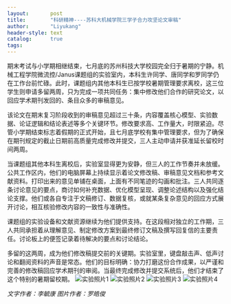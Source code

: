 ```yaml
---
layout:       post
title:        "科研精神----苏科大机械学院三学子合力攻坚论文审稿"
author:       "Liyukang"
header-style: text
catalog:      true
tags:
---
```

期末考试与小学期相继结束，七月底的苏州科技大学校园完全归于暑期的宁静。机械工程学院微流控/Janus课题组的实验室内，本科生许同学、唐同学和罗同学仍在工作台前忙碌。此时，课题组内其他本科生已按学校暑期管理要求离校，这三位学生则申请多留两周，只为完成一项共同任务：集中修改他们合作的研究论文，以回应学术期刊发回的、条目众多的审稿意见。

该论文在期末复习阶段收到的审稿意见超过三十条，内容覆盖核心模型、实验数据、论证逻辑和结论表述等多个关键环节。修改要求高、工作量大，时限紧迫。尽管小学期结束标志着假期的正式开始，且七月底学校有集中管理要求，但为了确保在期刊规定的截止日期前高质量完成修改并提交，三人主动申请并获准延长留校时间两周。

当课题组其他本科生离校后，实验室显得更为安静，但三人的工作节奏并未放缓。公共工作区内，他们的电脑屏幕上持续显示着论文修改稿、审稿意见文档和参考文献资料。打印出来的意见单铺在桌面，上面有不同笔迹的勾画和批注。三人共同逐条讨论意见的要点，商讨如何补充数据、优化模型呈现、调整论述结构以及强化结论支撑。他们或各自专注于文稿修订、数据复核，或就某条复杂意见的回应方式展开讨论，相互核验修改内容的一致性与准确性。

课题组的实验设备和文献资源继续为他们提供支持。在这段相对独立的工作期，三人共同承担着从理解意见、制定修改方案到最终修订文稿及撰写回复信的主要责任。讨论板上的便签记录着待解决的要点和讨论结论。

多留的这两周，成为他们修改稿提交前的关键期。实验室里，键盘敲击声、低声讨论和翻阅资料的声音是常态。他们的目标明确：协力打磨这份合作成果，以严谨和完善的修改稿回应学术期刊的审阅。当最终完成修改并提交系统后，他们才结束了这个特别的暑期留校期。
![实验照片1](https://github.com/user-attachments/assets/d4c1e81e-a65a-45ef-9223-98dc15bd4c27)
![实验照片2](https://github.com/user-attachments/assets/9bb97249-79fa-464b-a167-6670c6f60248)
![实验照片3](https://github.com/user-attachments/assets/06f77dc1-8a9d-44b0-a35f-e306cd3753da)
![实验照片4](https://github.com/user-attachments/assets/55d9c65f-94fb-481f-97ac-d715bb0730b7)

*文字作者：李毓康 图片作者：罗皓俊*
